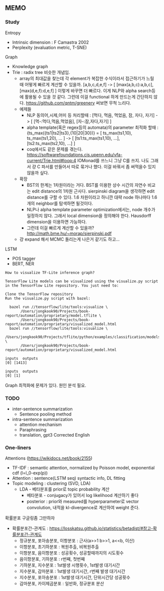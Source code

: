 ## MEMO

### Study
Entropy 
 * Intrinsic dimension : F Camastra 2002
 * Perplexity (evaluation metric, T-SNE)

Graph
 * Knowledge graph
 * Trie : radix tree 비슷한 개념임. 
   * array의 최대값을 찾는데 각 element가 복잡한 수식이라서 접근하기가 느릴 때 어떻게 빠르게 계산할 수 있을까.
   [a,b,c,d,e,f] -> [ [max(a,b,c):a,b,c], [max(d,e,f):d,e,f] ] 이렇게 바꾸면 더 빠르다.
   이게 NLP와 alpha search등에 활용될 수 있을 것 같다.
   그런데 이걸 functional 하게 만드는게 간단하지 않다. https://github.com/qntm/greenery 써보면 무척 느리다.
   * 예제들
     * NLP 동의어,시제,어미 등 처리할때 :
     [먹다, 먹음, 먹었음, 잠, 자다, 자기] -> [ [먹-:먹다,먹음,먹었음], [자-:잠,자다,자기] ]
     * alpha template(혹은 regex등의 automata)의 parameter 최적화 할때 :
     {ts_max({ts1|ts2|ts3},{10|20|30})} = [ ts_max(ts1,10), ts_max(ts1,20), ... ]
     -> [ [ts1:ts_max(ts1,10), ...], [ts2:ts_max(ts2,10), ...] ]
     * coq에서도 같은 문제를 겪는다. https://softwarefoundations.cis.upenn.edu/vfa-current/Trie.html#loop:4
     IOMonad를 쓰느니 그냥 C를 쓰지. 나도 그래서 걍 C 파서를 만들어서 따로 묶거나 했다.
     이걸 바꿔서 좀 써먹을수 있지 않을까 싶다. 
   * 확장 
     * BST의 한계는 1차원이라는 거다. BST를 이용한 상수 시간의 자연수 비교는 edit distance의 1차원 근사다.
     sierpinski diagram을 생각하면 edit distance를 구할 수 있다. 1.6 차원이라고 하니깐 대략 node 하나마다 1.6개의 neighbor를 탐색하면 될것이다.
     * NLP나 alpha template parameter optimization에서는, node 개수가 일정하지 않다.
     그래서 local dimension을 정의해야 한다. Hausdorff dimension을 이용하면 가능하다.
     * 그런데 이걸 빠르게 계산할 수 있을까?
     http://math.bme.hu/~morap/sierpinski.pdf
   * 걍 expand 해서 MCMC 돌리는게 나은거 같기도 하고...

LSTM
 * POS tagger
 * BERT, NER
 
```
How to visualize TF-Lite inference graph?

TensorFlow Lite models can be visualized using the visualize.py script in the TensorFlow Lite repository. You just need to:

Clone the TensorFlow repository
Run the visualize.py script with bazel:

  bazel run //tensorflow/lite/tools:visualize \
       /Users/jongkook90/Projects/book-report/automation/proprietary/model.tflite \
       /Users/jongkook90/Projects/book-report/automation/proprietary/visualized_model.html
  bazel run //tensorflow/lite/tools:visualize \
       /Users/jongkook90/Projects/tflite/python/examples/classification/models/mobilenet_v2_1.0_224_inat_bird_quant_edgetpu.tflite \
       /Users/jongkook90/Projects/book-report/automation/proprietary/visualized_model.html

inputs	outputs
[0]	[1413]

inputs	outputs
[0]	[1]
```
Graph 최적화에 문제가 있다. 원인 분석 필요.

### TODO
 * inter-sentence summarization 
   * Sentence pooling method
 * intra-sentence summarization
   * attention mechanism
   * Paraphrasing
   * translation, gpt3 Corrected English

       
### One-liners
Attentions (https://wikidocs.net/book/2155)
 * TF-IDF : semantic attention, normalized by Poisson model, exponential cdf (l=l_0-exp(p))
 * Attention : sentence(LSTM seq) syntactic info, DL fitting
 * Topic modeling : clustering (SVD, LDA)
   * LDA - 베타분포를 prior로 topic probability 계산
     * 베타분포 - conjugacy가 있어서 log likelihood 계산하기 좋다
     * posterior : prior와 measured를 hyperparameter로 vector convolution, 내적을 kl-divergence로 계산하여 weight 준다. 

확률분포 구글링좀 그만하자
 * 확률분포간-관계도 : https://losskatsu.github.io/statistics/betadist/#참고-확률분포간-관계도
   * 정규분포, 포아송분포, 이항분포 : 근사(a>>1 b>>1, a<<b, 이산)
   * 이항분포, 초기하분포 : 복원추출, 비복원추출
   * 이항분포, 음이항분포 : 성공횟수, 성공할때까지의 시도횟수
   * 음이항분포, 기하분포 : r번째, 첫번째
   * 기하분포, 지수분포 : 1st발생 시행횟수, 1st발생 대기시간
   * 지수분포, 감마분포 : 1st발생 대기시간, r번째 발생 대기시간
   * 지수분포, 포아송분포 : 1st발생 대기시간, 단위시간당 성공횟수
   * 감마분포, 카이제곱분포 : 일반화, 정규분포 분산


